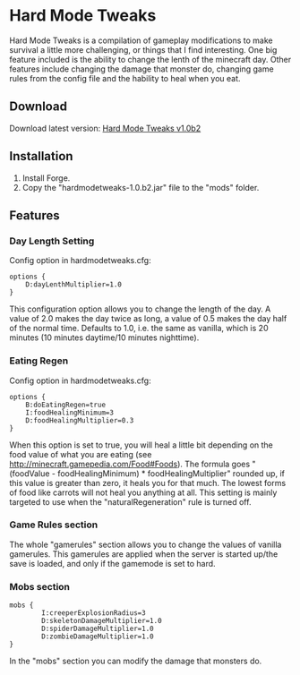 # Hard Mode Tweaks

Hard Mode Tweaks is a compilation of gameplay modifications to make survival a little more challenging, or things that I find interesting. One big feature included is the ability to change the lenth of the minecraft day. Other features include changing the damage that monster do, changing game rules from the config file and the hability to heal when you eat.

## Download

Download latest version: [Hard Mode Tweaks v1.0b2](http://www.mediafire.com/download/wwps7cx7b6p01id/hardmodetweaks-1.0b2.jar)

## Installation

1. Install Forge.
2. Copy the "hardmodetweaks-1.0.b2.jar" file to the "mods" folder.

## Features

### Day Length Setting

Config option in hardmodetweaks.cfg:
```
options {
    D:dayLenthMultiplier=1.0
}
```

This configuration option allows you to change the length of the day. A value
of 2.0 makes the day twice as long, a value of 0.5 makes the day half of the
normal time. Defaults to 1.0, i.e. the same as vanilla, which is 20 minutes
(10 minutes daytime/10 minutes nighttime).

### Eating Regen

Config option in hardmodetweaks.cfg:
```
options {
    B:doEatingRegen=true
    I:foodHealingMinimum=3
    D:foodHealingMultiplier=0.3
}
```

When this option is set to true, you will heal a little bit depending on the food value of what you are eating (see http://minecraft.gamepedia.com/Food#Foods). The formula goes "(foodValue - foodHealingMinimum) * foodHealingMultiplier" rounded up, if this value is greater than zero, it heals you for that much. The lowest forms of food like carrots will not heal you anything at all. This setting is mainly targeted to use when the "naturalRegeneration" rule is turned off.

### Game Rules section

The whole "gamerules" section allows you to change the values of vanilla
gamerules. This gamerules are applied when the server is started up/the save
is loaded, and only if the gamemode is set to hard.

### Mobs section
```
mobs {
        I:creeperExplosionRadius=3
        D:skeletonDamageMultiplier=1.0
        D:spiderDamageMultiplier=1.0
        D:zombieDamageMultiplier=1.0
}
```

In the "mobs" section you can modify the damage that monsters do.
